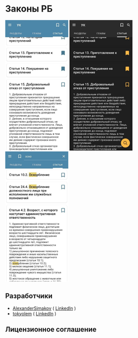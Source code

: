 # Законы РБ

<img src="doc/example1.jpg" width="200"/> <img src="doc/example2.jpg" width="200"/> <img src="doc/example4.jpg" width="200"/>



## Разработчики

+ [AlexanderSimakov](https://github.com/AlexanderSimakov) ( [LinkedIn](https://www.linkedin.com/in/alexander-simakov-6a3499228/) )
+ [tokyolem](https://github.com/tokyolem) ( [LinkedIn](https://www.linkedin.com/in/heenworker/) )

## Лицензионное соглашение
